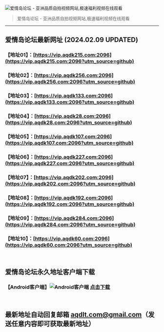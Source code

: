 ![爱情岛论坛 - 亚洲品质自拍视频网站,极速福利视频在线观看](http://ww1.sinaimg.cn/large/007drMcOgy1g5i6x3ua0xj30eg0393yo.jpg)
> 爱情岛论坛 - 亚洲品质自拍视频网站,极速福利视频在线观看

---

## 爱情岛论坛最新网址 (2024.02.09 UPDATED)
### 【地址01】：[https://vip.aqdk215.com:2096](https://vip.aqdk215.com:2096?utm_source=github)
### 【地址02】：[https://vip.aqdk256.com:2096](https://vip.aqdk256.com:2096?utm_source=github)
### 【地址03】：[https://vip.aqdk133.com:2096](https://vip.aqdk133.com:2096?utm_source=github)
### 【地址04】：[https://vip.aqdk28.com:2096](https://vip.aqdk28.com:2096?utm_source=github)
### 【地址05】：[https://vip.aqdk107.com:2096](https://vip.aqdk107.com:2096?utm_source=github)
### 【地址06】：[https://vip.aqdk227.com:2096](https://vip.aqdk227.com:2096?utm_source=github)
### 【地址07】：[https://vip.aqdk202.com:2096](https://vip.aqdk202.com:2096?utm_source=github)
### 【地址08】：[https://vip.aqdk192.com:2096](https://vip.aqdk192.com:2096?utm_source=github)
### 【地址09】：[https://vip.aqdk284.com:2096](https://vip.aqdk284.com:2096?utm_source=github)
### 【地址10】：[https://vip.aqdk60.com:2096](https://vip.aqdk60.com:2096?utm_source=github)
<br>

## 爱情岛论坛永久地址客户端下载
### 【Android客户端】![Android客户端](https://ww1.sinaimg.cn/large/007drMcOgy1fzljgv278jj300f00ia9t.jpg) [点击下载](https://app.aqdlt.app/v1/aqdlt_android_0828.apk)

<br>

## 最新地址自动回复邮箱 [aqdlt.com@gmail.com](mailto:aqdlt.com@gmail.com)（发送任意内容即可获取最新地址）
